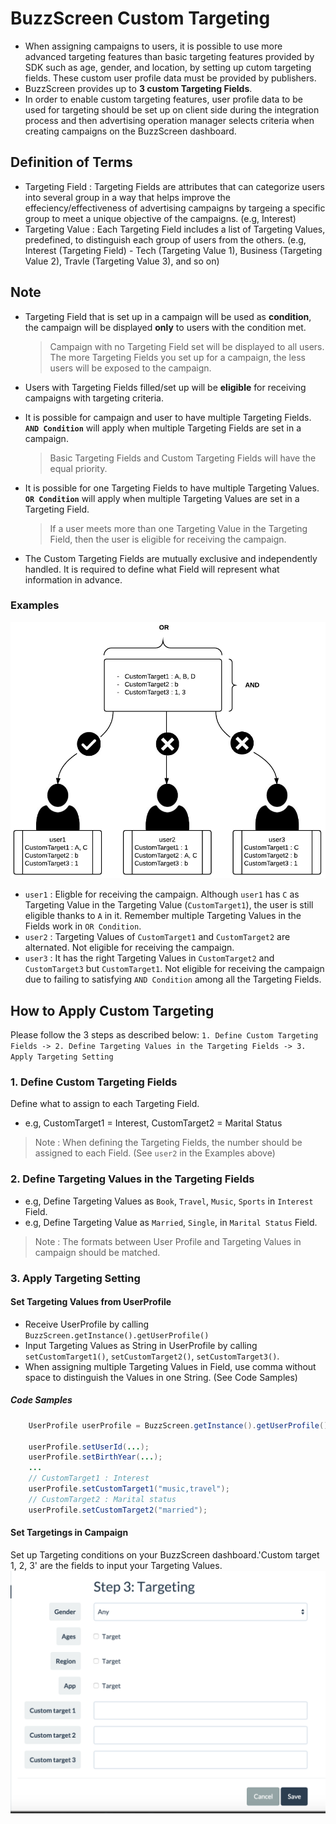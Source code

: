 # BuzzScreen Custom Targeting
- When assigning campaigns to users, it is possible to use more advanced targeting features than basic targeting features provided by SDK such as age, gender, and location, by setting up cutom targeting fields. These custom user profile data must be provided by publishers.
- BuzzScreen provides up to **3 custom Targeting Fields**.
- In order to enable custom targeting features, user profile data to be used for targeting should be set up on client side during the integration process and then advertising operation manager selects criteria when creating campaigns on the BuzzScreen dashboard.


## Definition of Terms
- Targeting Field : Targeting Fields are attributes that can categorize users into several group in a way that helps improve the effeciency/effectiveness of advertising campaigns by targeing a specific group to meet a unique objective of the campaigns. (e.g, Interest)
- Targeting Value : Each Targeting Field includes a list of Targeting Values, predefined, to distinguish each group of users from the others. (e.g, Interest (Targeting Field) - Tech (Targeting Value 1), Business (Targeting Value 2), Travle (Targeting Value 3), and so on)


## Note
- Targeting Field that is set up in a campaign will be used as **condition**, the campaign will be displayed **only** to users with the condition met.
  > Campaign with no Targeting Field set will be displayed to all users. The more Targeting Fields you set up for a campaign, the less users will be exposed to the campaign.
  
- Users with Targeting Fields filled/set up will be **eligible** for receiving campaigns with targeting criteria.	

- It is possible for campaign and user to have multiple Targeting Fields. **`AND Condition`** will apply when multiple Targeting Fields are set in a campaign.
  > Basic Targeting Fields and Custom Targeting Fields will have the equal priority.

- It is possible for one Targeting Fields to have multiple Targeting Values. **`OR Condition`** will apply when multiple Targeting Values are set in a Targeting Field.
  > If a user meets more than one Targeting Value in the Targeting Field, then the user is eligible for receiving the campaign. 
  
- The Custom Targeting Fields are mutually exclusive and independently handled. It is required to define what Field will represent what information in advance.

### Examples
![Custom_Targeting_Example](custom_targeting_example.png)
- `user1` : Eligble for receiving the campaign. Although `user1` has `C` as Targeting Value in the Targeting Value (`CustomTarget1`), the user is still eligible thanks to `A` in it. Remember multiple Targeting Values in the Fields work in `OR Condition`.
- `user2` : Targeting Values of `CustomTarget1` and `CustomTarget2` are alternated. Not eligible for receiving the campaign.
- `user3` : It has the right Targeting Values in `CustomTarget2` and `CustomTarget3` but `CustomTarget1`. Not eligible for receiving the campaign due to failing to satisfying `AND Condition` among all the Targeting Fields.


## How to Apply Custom Targeting
Please follow the 3 steps as described below:
`1. Define Custom Targeting Fields -> 2. Define Targeting Values in the Targeting Fields -> 3. Apply Targeting Setting`

### 1. Define Custom Targeting Fields
Define what to assign to each Targeting Field.
- e.g, CustomTarget1 = Interest, CustomTarget2 = Marital Status

> Note : When defining the Targeting Fields, the number should be assigned to each Field. (See `user2` in the Examples above)

### 2. Define Targeting Values in the Targeting Fields

- e.g, Define Targeting Values as `Book`, `Travel`, `Music`, `Sports` in `Interest` Field. 
- e.g, Define Targeting Value as `Married`, `Single`, in `Marital Status` Field.

> Note : The formats between User Profile and Targeting Values in campaign should be matched.

### 3. Apply Targeting Setting
#### Set Targeting Values from UserProfile
- Receive UserProfile by calling `BuzzScreen.getInstance().getUserProfile()`
- Input Targeting Values as String in UserProfile by calling `setCustomTarget1()`, `setCustomTarget2()`, `setCustomTarget3()`.
- When assigning multiple Targeting Values in Field, use comma without space to distinguish the Values in one String. (See Code Samples)

##### Code Samples
```Java
	UserProfile userProfile = BuzzScreen.getInstance().getUserProfile();
	
	userProfile.setUserId(...);
	userProfile.setBirthYear(...);
	...
	// CustomTarget1 : Interest
	userProfile.setCustomTarget1("music,travel");
    // CustomTarget2 : Marital status
    userProfile.setCustomTarget2("married");
```

#### Set Targetings in Campaign
Set up Targeting conditions on your BuzzScreen dashboard.'Custom target 1, 2, 3' are the fields to input your Targeting Values.
![Targeting_admin](targeting_admin.png)
